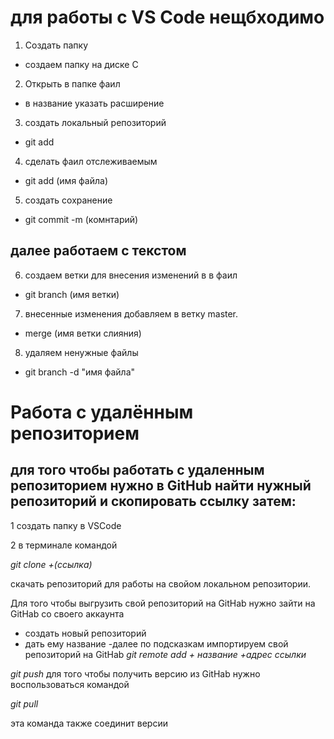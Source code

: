# для работы с VS Code нещбходимо

1. Создать папку 

* создаем папку на диске С

2. Открыть в папке фаил

* в название указать расширение 

3. создать локальный репозиторий

* git add

4. сделать фаил отслеживаемым

* git add (имя файла)

5. создать сохранение

* git commit -m (комнтарий)

## далее работаем с текстом

6. создаем ветки для внесения изменений в в фаил

* git branch (имя ветки)

7. внесенные изменения добавляем в ветку master.

* merge (имя ветки слияния)

8. удаляем ненужные файлы

* git branch -d "имя файла"
# Работа с удалённым репозиторием

## для того чтобы работать с удаленным репозиторием нужно в GitHub найти нужный репозиторий и скопировать ссылку затем:

1 создать папку в VSCode

2 в терминале командой

*git clone +(ссылка)*

скачать репозиторий для работы на свойом локальном репозитории.

Для того чтобы выгрузить свой репозиторий на GitHab нужно зайти на  GitHab со своего аккаунта 

- создать новый репозиторий 
- дать ему название
-далее по подсказкам импортируем свой репозиторий на GitHab
*git remote add + название +адрес ссылки*

*git push*
для того чтобы получить версию из GitHab нужно воспользоваться командой

*git pull*

эта команда также соединит версии

